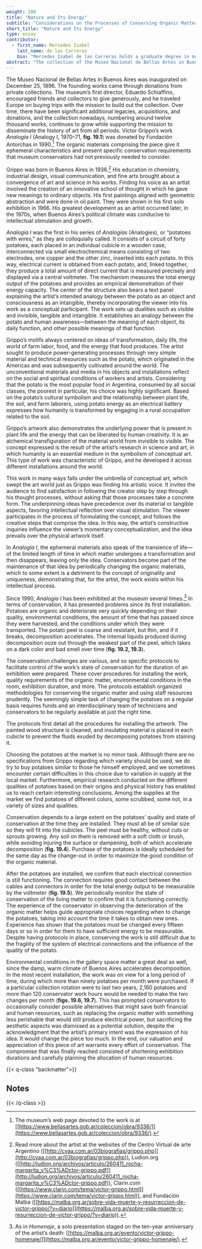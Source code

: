 ```yaml
---
weight: 200
title: "Nature and Its Energy"
subtitle: "Considerations on the Processes of Conserving Organic Matter"
short_title: "Nature and Its Energy"
type: essay
contributor:
  - first_name: Mercedes Isabel
    last_name: de las Carreras
    bio: "Mercedes Isabel de las Carreras holds a graduate degree in museum studies, specializing in the restoration of easel paintings, polychrome sculptures, and contemporary art. Since 2008 she has been head manager of collections for the Museo Nacional de Bellas Artes in Buenos Aires. She has participated in events and symposia with grant received from the Getty Conservation Institute, the Gabo Trust, APOYO, and Fundación Antorchas. She formerly worked as a restorer at Fundación TAREA, Buenos Aires, and has organized restoration projects and contemporary art conferences and published articles on restoration."
abstract: "The collection of the Museo Nacional de Bellas Artes in Buenos Aires includes Víctor Grippo’s *Analogía I* (Analogy I, 1970–71), which features potatoes connected via cables to a voltmeter. These materials—unconventional in the museum environment—require unusual conservation procedures and methodologies. The conservation condition of the potatoes is essential to the functioning of the work, as it impacts the energy measurements—a potato’s energy fades as it deteriorates. Therefore, protocols had to be established to ensure that there would always be measurable energy. The conservation of organic matter requires time and specific resources, which must be factored into the protocol if this work is to be exhibited for long periods."
---
```


The Museo Nacional de Bellas Artes in Buenos Aires was inaugurated on December 25, 1896. The founding works came through donations from private collections. The museum’s first director, Eduardo Schiaffino, encouraged friends and collectors to give generously, and he traveled Europe on buying trips with the mission to build out the collection. Over time, there have been significant additional legacies, acquisitions, and donations, and the collection nowadays, numbering around twelve thousand works, continues to grow while supporting the mission to disseminate the history of art from all periods. Víctor Grippo’s work *Analogía I* (Analogy I, 1970–71, **fig. 19.1**) was donated by Fundación Antorchas in 1990.[^1] The organic materials comprising the piece give it ephemeral characteristics and present specific conservation requirements that museum conservators had not previously needed to consider.

Grippo was born in Buenos Aires in 1936.[^2] His education in chemistry, industrial design, visual communication, and fine arts brought about a convergence of art and science in his works. Finding his voice as an artist involved the creation of an innovative school of thought in which he gave new meanings to ordinary objects. His first paintings aligned with geometric abstraction and were done in oil paint. They were shown in his first solo exhibition in 1966. His greatest development as an artist occurred later, in the 1970s, when Buenos Aires’s political climate was conducive to intellectual stimulation and growth.

*Analogía I* was the first in his series of *Analogías* (Analogies), or “potatoes with wires,” as they are colloquially called. It consists of a circuit of forty potatoes, each placed in an individual cubicle in a wooden case, interconnected via small electrochemical means consisting of two electrodes, one copper and the other zinc, inserted into each potato. In this way, electrical current is obtained from each potato, and, linked together, they produce a total amount of direct current that is measured precisely and displayed via a central voltmeter. The mechanism measures the total energy output of the potatoes and provides an empirical demonstration of their energy capacity. The center of the structure also bears a text panel explaining the artist’s intended analogy between the potato as an object and consciousness as an intangible, thereby incorporating the viewer into his work as a conceptual participant. The work sets up dualities such as visible and invisible, tangible and intangible. It establishes an analogy between the potato and human awareness—between the meaning of each object, its daily function, and other possible meanings of that function.

Grippo’s motifs always centered on ideas of transformation, daily life, the world of farm labor, food, and the energy that food produces. The artist sought to produce power-generating processes through very simple material and technical resources such as the potato, which originated in the Americas and was subsequently cultivated around the world. The unconventional materials and media in his objects and installations reflect on the social and spiritual conditions of workers and artists. Considering that the potato is the most popular food in Argentina, consumed by all social classes, the poorest in particular, his choice was highly significant. Based on the potato’s cultural symbolism and the relationship between plant life, the soil, and farm laborers, using potato energy as an electrical battery expresses how humanity is transformed by engaging in a rural occupation related to the soil.

Grippo’s artwork also demonstrates the underlying power that is present in plant life and the energy that can be liberated by human creativity. It is an alchemical transfiguration of the material world from invisible to visible. The concept expressed is the result of the artist’s research in science and art, in which humanity is an essential medium in the symbolism of conceptual art. This type of work was characteristic of Grippo, and he developed it across different installations around the world.

This work in many ways falls under the umbrella of conceptual art, which swept the art world just as Grippo was finding his artistic voice. It invites the audience to find satisfaction in following the creator step by step through his thought processes, without asking that those processes take a concrete form. The underpinning ideas have precedence over its material or tangible aspects, favoring intellectual reflection over visual stimulation. The viewer participates in the process of formulating the concept, and follows the creative steps that comprise the idea. In this way, the artist’s constructive inquiries influence the viewer’s momentary conceptualization, and the idea prevails over the physical artwork itself.

In *Analogía I*, the ephemeral materials also speak of the transience of life—of the limited length of time in which matter undergoes a transformation and then disappears, leaving only the idea. Conservators become part of the maintenance of that idea by periodically changing the organic materials, which to some extent is a detriment to the concept of originality and uniqueness, demonstrating that, for the artist, the work exists within his intellectual process.

Since 1990, *Analogía I* has been exhibited at the museum several times.[^3] In terms of conservation, it has presented problems since its first installation. Potatoes are organic and deteriorate very quickly depending on their quality, environmental conditions, the amount of time that has passed since they were harvested, and the conditions under which they were transported. The potato peel is coarse and resistant, but thin, and if it breaks, decomposition accelerates. The internal liquids produced during decomposition ooze out through the weakest part of the peel, which takes on a dark color and bad smell over time (**fig. 19.2, 19.3**)**.**

The conservation challenges are various, and so specific protocols to facilitate control of the work’s state of conservation for the duration of an exhibition were prepared. These cover procedures for installing the work, quality requirements of the organic matter, environmental conditions in the room, exhibition duration, and more. The protocols establish organized methodologies for conserving the organic matter and using staff resources prudently. The seemingly simple task of changing the potatoes on a regular basis requires funds and an interdisciplinary team of technicians and conservators to be regularly available at just the right time.

The protocols first detail all the procedures for installing the artwork. The painted wood structure is cleaned, and insulating material is placed in each cubicle to prevent the fluids exuded by decomposing potatoes from staining it.

Choosing the potatoes at the market is no minor task. Although there are no specifications from Grippo regarding which variety should be used, we do try to buy potatoes similar to those he himself employed, and we sometimes encounter certain difficulties in this choice due to variation in supply at the local market. Furthermore, empirical research conducted on the different qualities of potatoes based on their origins and physical history has enabled us to reach certain interesting conclusions. Among the supplies at the market we find potatoes of different colors, some scrubbed, some not, in a variety of sizes and qualities.

Conservation depends to a large extent on the potatoes’ quality and state of conservation at the time they are installed. They must all be of similar size so they will fit into the cubicles. The peel must be healthy, without cuts or sprouts growing. Any soil on them is removed with a soft cloth or brush, while avoiding injuring the surface or dampening, both of which accelerate decomposition (**fig. 19.4**). Purchase of the potatoes is ideally scheduled for the same day as the change-out in order to maximize the good condition of the organic material.

After the potatoes are installed, we confirm that each electrical connection is still functioning. The connection requires good contact between the cables and connectors in order for the total energy output to be measurable by the voltmeter (**fig. 19.5**). We periodically monitor the state of conservation of the living matter to confirm that it is functioning correctly. The experience of the conservator in observing the deterioration of the organic matter helps guide appropriate choices regarding when to change the potatoes, taking into account the time it takes to obtain new ones. Experience has shown that the potatoes must be changed every fifteen days or so in order for them to have sufficient energy to be measurable. Despite having protocols in place, conserving the work is still difficult due to the fragility of the system of electrical connections and the influence of the quality of the potato.

Environmental conditions in the gallery space matter a great deal as well, since the damp, warm climate of Buenos Aires accelerates decomposition. In the most recent installation, the work was on view for a long period of time, during which more than ninety potatoes per month were purchased. If a particular collection rotation were to last two years, 2,160 potatoes and more than 120 conservator work hours would be needed to make the two changes per month (**figs. 19.6, 19.7**). This has prompted conservators to occasionally consider possible alternatives that might save both financial and human resources, such as replacing the organic matter with something less perishable that would still produce electrical power, but sacrificing the aesthetic aspects was dismissed as a potential solution, despite the acknowledgment that the artist’s primary intent was the expression of his idea. It would change the piece too much. In the end, our valuation and appreciation of this piece of art warrants every effort of conservation. The compromise that was finally reached consisted of shortening exhibition durations and carefully planning the allocation of human resources.

{{< q-class "backmatter">}}
## Notes
{{< /q-class >}}

[^1]: The museum’s web page devoted to the work is at [[https://www.bellasartes.gob.ar/coleccion/obra/9336/]](https://www.bellasartes.gob.ar/coleccion/obra/9336/).

[^2]: Read more about the artist at the websites of the Centro Virtual de arte Argentino ([[http://cvaa.com.ar/03biografias/grippo.php]](http://cvaa.com.ar/03biografias/grippo.php)), Ludion.org ([[http://ludion.org/archivos/articulo/260411_rocha-margarita_v%C3%ADctor-grippo.pdf]](http://ludion.org/archivos/articulo/260411_rocha-margarita_v%C3%ADctor-grippo.pdf)), Clarin.com ([[https://www.clarin.com/tema/victor-grippo.html]](https://www.clarin.com/tema/victor-grippo.html)), and Fundación Malba ([[https://malba.org.ar/sobre-vida-muerte-y-resurreccion-de-victor-grippo/?v=diario]](https://malba.org.ar/sobre-vida-muerte-y-resurreccion-de-victor-grippo/?v=diario)).

[^3]: As in *Homenaje*, a solo presentation staged on the ten-year anniversary of the artist’s death: [[https://malba.org.ar/evento/victor-grippo-homenaje/]](https://malba.org.ar/evento/victor-grippo-homenaje/).
